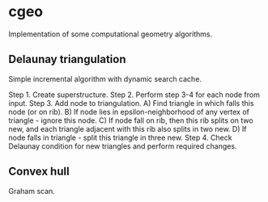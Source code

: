 # cgeo
Implementation of some computational geometry algorithms.
## Delaunay triangulation
Simple incremental algorithm with dynamic search cache.

Step 1. Create superstructure.
Step 2. Perform step 3-4 for each node from input.
Step 3. Add node to triangulation.
    A) Find triangle in which falls this node (or on rib).
    B) If node lies in epsilon-neighborhood of any vertex of triangle - ignore this node.
    C) If node fall on rib, then this rib splits on two new, and each triangle adjacent with this rib
       also splits in two new.
    D) If node falls in triangle - split this triangle in three new.
Step 4. Check Delaunay condition for new triangles and perform required changes.

## Convex hull
Graham scan.
